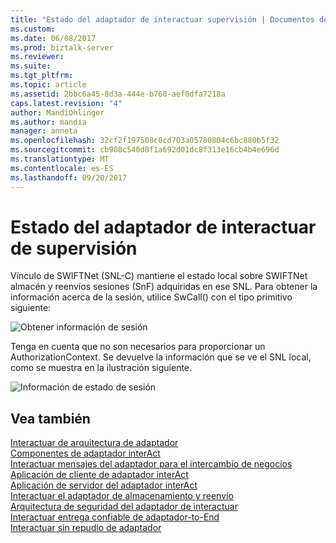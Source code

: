 ```yaml
---
title: "Estado del adaptador de interactuar supervisión | Documentos de Microsoft"
ms.custom: 
ms.date: 06/08/2017
ms.prod: biztalk-server
ms.reviewer: 
ms.suite: 
ms.tgt_pltfrm: 
ms.topic: article
ms.assetid: 2bbc6a45-8d3a-444e-b760-aef0dfa7218a
caps.latest.revision: "4"
author: MandiOhlinger
ms.author: mandia
manager: anneta
ms.openlocfilehash: 32cf2f197508c0cd703a05780804c6bc880b5f32
ms.sourcegitcommit: cb908c540d8f1a692d01dc8f313e16cb4b4e696d
ms.translationtype: MT
ms.contentlocale: es-ES
ms.lasthandoff: 09/20/2017
---
```

# <a name="interact-adapter-status-monitoring"></a>Estado del adaptador de interactuar de supervisión
Vínculo de SWIFTNet (SNL-C) mantiene el estado local sobre SWIFTNet almacén y reenvíos sesiones (SnF) adquiridas en ese SNL. Para obtener la información acerca de la sesión, utilice SwCall() con el tipo primitivo siguiente:  
  
 ![Obtener información de sesión](../../adapters-and-accelerators/fileact-interact/media/b7feb4b4-de92-4bb9-bcfe-363a127d0ed2.gif "b7feb4b4-de92-4bb9-bcfe-363a127d0ed2")  
  
 Tenga en cuenta que no son necesarios para proporcionar un AuthorizationContext. Se devuelve la información que se ve el SNL local, como se muestra en la ilustración siguiente.  
  
 ![Información de estado de sesión](../../adapters-and-accelerators/fileact-interact/media/afd46393-a11d-4b4a-a66b-eba5f049f306.gif "afd46393-a11d-4b4a-a66b-eba5f049f306")  
  
## <a name="see-also"></a>Vea también  
 [Interactuar de arquitectura de adaptador](../../adapters-and-accelerators/fileact-interact/interact-adapter-architecture.md)   
 [Componentes de adaptador interAct](../../adapters-and-accelerators/fileact-interact/interact-adapter-components.md)   
 [Interactuar mensajes del adaptador para el intercambio de negocios](../../adapters-and-accelerators/fileact-interact/interact-adapter-messages-for-business-exchange.md)   
 [Aplicación de cliente de adaptador interAct](../../adapters-and-accelerators/fileact-interact/interact-adapter-client-application.md)   
 [Aplicación de servidor del adaptador interAct](../../adapters-and-accelerators/fileact-interact/interact-adapter-server-application.md)   
 [Interactuar el adaptador de almacenamiento y reenvío](../../adapters-and-accelerators/fileact-interact/interact-adapter-store-and-forward.md)   
 [Arquitectura de seguridad del adaptador de interactuar](../../adapters-and-accelerators/fileact-interact/interact-adapter-security-architecture.md)   
 [Interactuar entrega confiable de adaptador-to-End](../../adapters-and-accelerators/fileact-interact/interact-adapter-end-to-end-reliable-delivery.md)   
 [Interactuar sin repudio de adaptador](../../adapters-and-accelerators/fileact-interact/interact-adapter-non-repudiation.md)